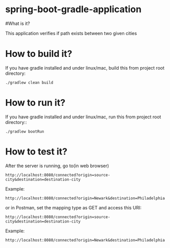 spring-boot-gradle-application
==============================

#What is it?

This application verifies if path exists between two given cities

# How to build it?

If you have gradle installed and under linux/mac, build this from project root directory:

    ./gradlew clean build


# How to run it?

If you have gradle installed and under linux/mac, run this from project root directory::

    ./gradlew bootRun


# How to test it?

After the server is running, go to(in web browser)

```
http://localhost:8080/connected?origin=source-city&destination=destination-city 
```
Example:

```
http://localhost:8080/connected?origin=Newark&destination=Philadelphia 
```

or in Postman, set the mapping type as GET and access this URI:

```
http://localhost:8080/connected?origin=source-city&destination=destination-city 
```
Example:

```
http://localhost:8080/connected?origin=Newark&destination=Philadelphia 
```


